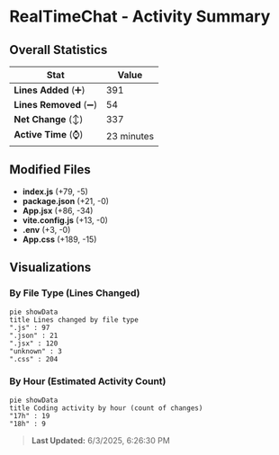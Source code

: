 # RealTimeChat - Activity Summary 

## Overall Statistics

| Stat                   | Value                                                             |
| ---------------------- | ----------------------------------------------------------------- |
| **Lines Added** (➕)   | 391                                          |
| **Lines Removed** (➖) | 54                                        |
| **Net Change** (↕)    | 337                |
| **Active Time** (⌚)   | 23 minutes |


## Modified Files
- **index.js** (+79, -5)
- **package.json** (+21, -0)
- **App.jsx** (+86, -34)
- **vite.config.js** (+13, -0)
- **.env** (+3, -0)
- **App.css** (+189, -15)

## Visualizations

### By File Type (Lines Changed)

```mermaid
pie showData
title Lines changed by file type
".js" : 97
".json" : 21
".jsx" : 120
"unknown" : 3
".css" : 204
```

### By Hour (Estimated Activity Count)

```mermaid
pie showData
title Coding activity by hour (count of changes)
"17h" : 19
"18h" : 9
```


> **Last Updated:** 6/3/2025, 6:26:30 PM